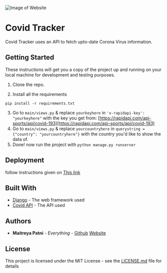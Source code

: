 ![Image of Website](https://i.imgur.com/6IFLuJb.png)
# Covid Tracker

Covid Tracker uses an API to fetch upto-date Corona Virus information.

## Getting Started

These instructions will get you a copy of the project up and running on your local machine for development and testing purposes.
1. Clone the repo.

2. Install all the requirements
```
pip install -r requirements.txt
```
3. Go to ``` main/views.py ``` &
replace ```yourkeyhere``` in ```'x-rapidapi-key': "yourkeyhere"``` with the key you get from: [https://rapidapi.com/api-sports/api/covid-193](https://rapidapi.com/api-sports/api/covid-193)
4. Go to ```main/views.py``` &
replace ```yourcountryhere``` in ```querystring = {"country": "yourcountryhere"}``` with the country you'd like to show the data of.
5. Done! now run the project with ```python manage.py runserver``` 

## Deployment

follow instructions given on [This link](https://devcenter.heroku.com/categories/working-with-django)

## Built With

* [Django](https://www.djangoproject.com/) - The web framework used
* [Covid API](https://rapidapi.com/api-sports/api/covid-193) - The API used

## Authors

* **Maitreya Patni** - *Everything* - [Github](https://github.com/Maitreya29) [Website](https://maitreyap.xyz)

## License

This project is licensed under the MIT License - see the [LICENSE.md](LICENSE.md) file for details

